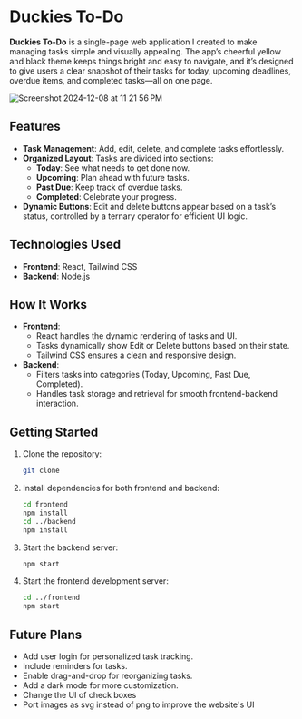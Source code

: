 # Duckies To-Do

**Duckies To-Do** is a single-page web application I created to make managing tasks simple and visually appealing. The app’s cheerful yellow and black theme keeps things bright and easy to navigate, and it’s designed to give users a clear snapshot of their tasks for today, upcoming deadlines, overdue items, and completed tasks—all on one page.


![Screenshot 2024-12-08 at 11 21 56 PM](https://github.com/user-attachments/assets/f32cc74f-450b-4734-92a6-5ec90000200d)



## Features

- **Task Management**: Add, edit, delete, and complete tasks effortlessly.
- **Organized Layout**: Tasks are divided into sections:
  - **Today**: See what needs to get done now.
  - **Upcoming**: Plan ahead with future tasks.
  - **Past Due**: Keep track of overdue tasks.
  - **Completed**: Celebrate your progress.
- **Dynamic Buttons**: Edit and delete buttons appear based on a task’s status, controlled by a ternary operator for efficient UI logic.

## Technologies Used

- **Frontend**: React, Tailwind CSS
- **Backend**: Node.js

## How It Works

- **Frontend**:
  - React handles the dynamic rendering of tasks and UI.
  - Tasks dynamically show Edit or Delete buttons based on their state.
  - Tailwind CSS ensures a clean and responsive design.
- **Backend**:
  - Filters tasks into categories (Today, Upcoming, Past Due, Completed).
  - Handles task storage and retrieval for smooth frontend-backend interaction.

## Getting Started

1. Clone the repository:
   ```bash
   git clone
   ```
2. Install dependencies for both frontend and backend:
   ```bash
   cd frontend
   npm install
   cd ../backend
   npm install
   ```
3. Start the backend server:
   ```bash
   npm start
   ```
4. Start the frontend development server:
   ```bash
   cd ../frontend
   npm start
   ```

## Future Plans

- Add user login for personalized task tracking.
- Include reminders for tasks.
- Enable drag-and-drop for reorganizing tasks.
- Add a dark mode for more customization.
- Change the UI of check boxes
- Port images as svg instead of png to improve the website's UI

